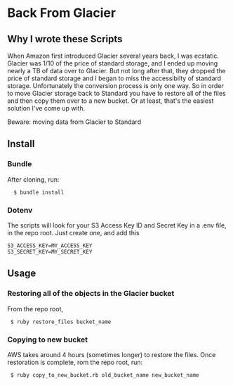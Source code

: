 # Back From Glacier

## Why I wrote these Scripts
When Amazon first introduced Glacier several years back, I was ecstatic. Glacier was 1/10 of the price of standard storage, and I ended up moving nearly a TB of data over to Glacier. But not long after that, they dropped the price of standard storage and I began to miss the accessibilty of standard storage. Unfortunately the conversion process is only one way. So in order to move Glacier storage back to Standard you have to restore all of the files and then copy them over to a new bucket. Or at least, that's the easiest solution I've come up with.

Beware: moving data from Glacier to Standard 

## Install
### Bundle
After cloning, run:
```
  $ bundle install
```
### Dotenv
The scripts will look for your S3 Access Key ID and Secret Key in a .env file, in the repo root. Just create one, and add this
```
S3_ACCESS_KEY=MY_ACCESS_KEY
S3_SECRET_KEY=MY_SECRET_KEY
```

## Usage
### Restoring all of the objects in the Glacier bucket
From the repo root,
```
 $ ruby restore_files bucket_name
```

### Copying to new bucket
AWS takes around 4 hours (sometimes longer) to restore the files. Once restoration is complete, rom the repo root, run:
```
 $ ruby copy_to_new_bucket.rb old_bucket_name new_bucket_name
```